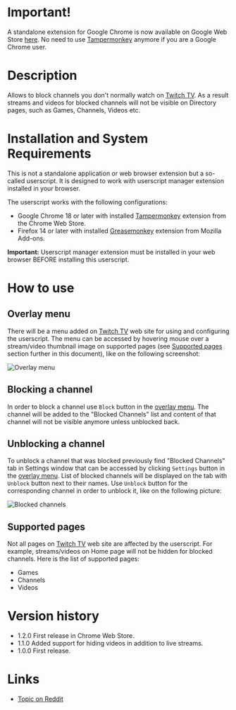 # Important!
A standalone extension for Google Chrome is now available on Google Web Store [here](https://chrome.google.com/webstore/detail/hide-unwanted-streams-on/kpgfplcjhleaadnmjmkjddcmekdhdiia). No need to use [Tampermonkey](https://chrome.google.com/webstore/detail/tampermonkey/dhdgffkkebhmkfjojejmpbldmpobfkfo?hl=en) anymore if you are a Google Chrome user.

# Description
Allows to block channels you don't normally watch on [Twitch TV](http://www.twitch.tv/). As a result streams and videos for blocked channels will not be visible on Directory pages, such as Games, Channels, Videos etc.

# Installation and System Requirements
This is not a standalone application or web browser extension but a so-called userscript. It is designed to work with userscript manager extension installed in your browser.

The userscript works with the following configurations:
- Google Chrome 18 or later with installed [Tampermonkey](https://chrome.google.com/webstore/detail/tampermonkey/dhdgffkkebhmkfjojejmpbldmpobfkfo?hl=en) extension from the Chrome Web Store.
- Firefox 14 or later with installed [Greasemonkey](https://addons.mozilla.org/en-US/firefox/addon/greasemonkey) extension from Mozilla Add-ons.

**Important:** Userscript manager extension must be installed in your web browser BEFORE installing this userscript.

# How to use
## Overlay menu
There will be a menu added on [Twitch TV](http://www.twitch.tv/) web site for using and configuring the userscript. The menu can be accessed by hovering mouse over a stream/video thumbnail image on supported pages (see [Supported pages](#supported-pages) section further in this document), like on the following screenshot:

![Overlay menu](https://cdn.rawgit.com/LinogeFly/Scripts/84e501d61872f562bdcfad2fee5bebd53344c6cc/hideUnwantedStreamsOnTwitch/images/screenshot1_tuckfrump.png)

## Blocking a channel
In order to block a channel use `Block` button in the [overlay menu](#overlay-menu). The channel will be added to the "Blocked Channels" list and content of that channel will not be visible anymore unless unblocked back.

## Unblocking a channel
To unblock a channel that was blocked previously find "Blocked Channels" tab in Settings window that can be accessed by clicking `Settings` button in the [overlay menu](#overlay-menu). List of blocked channels will be displayed on the tab with `Unblock` button next to their names. Use `Unblock` button for the corresponding channel in order to unblock it, like on the following picture:

![Blocked channels](https://cdn.rawgit.com/LinogeFly/Scripts/master/hideUnwantedStreamsOnTwitch/images/screenshot1_blockedChannels.png)

## Supported pages
Not all pages on [Twitch TV](http://www.twitch.tv/) web site are affected by the userscript. For example, streams/videos on Home page will not be hidden for blocked channels. Here is the list of supported pages:
- Games
- Channels
- Videos

# Version history
- 1.2.0 First release in Chrome Web Store.
- 1.1.0 Added support for hiding videos in addition to live streams.
- 1.0.0 First release.

# Links
- [Topic on Reddit](http://www.reddit.com/r/Twitch/comments/2segt6/hiding_unwanted_streams_on_twitch/)
